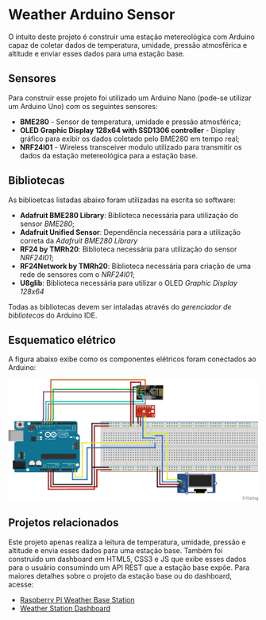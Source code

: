 # Weather Arduino Sensor

O intuito deste projeto é construir uma estação metereológica com Arduino capaz de coletar dados de temperatura, umidade, pressão atmosférica e altitude e enviar esses dados para uma estação base.

## Sensores
Para construir esse projeto foi utilizado um Arduino Nano (pode-se utilizar um Arduino Uno) com os seguintes sensores:
* **BME280** - Sensor de temperatura, umidade e pressão atmosférica;
* **OLED Graphic Display 128x64 with SSD1306 controller** - Display gráfico para exibir os dados coletado pelo BME280 em tempo real;
* **NRF24l01** - Wireless transceiver modulo utilizado para transmitir os dados da estação metereológica para a estação base.

## Bibliotecas
As biblioetcas listadas abaixo foram utilizadas na escrita so software:

* **Adafruit BME280 Library**: Biblioteca necessária para utilização do sensor *BME280*;
* **Adafruit Unified Sensor**: Dependência necessária para a utilização correta da *Adafruit BME280 Library*
* **RF24 by TMRh20**: Biblioteca necessária para utilização do sensor *NRF24l01*;
* **RF24Network by TMRh20**: Biblioteca necessária para criação de uma rede de sensores com o *NRF24l01*;
* **U8glib**: Biblioteca necessária para utilizar o OLED *Graphic Display 128x64*

Todas as bibliotecas devem ser intaladas através do *gerenciador de bibliotecas* do Arduino IDE.

## Esquematico elétrico
A figura abaixo exibe como os componentes elétricos foram conectados ao Arduino:

![Image of Arduino Eletronic Schematic](hackaton-arduino.png)

## Projetos relacionados

Este projeto apenas realiza a leitura de temperatura, umidade, pressão e altitude e envia esses dados para uma estação base. Também foi construido um dashboard em HTML5, CSS3 e JS que exibe esses dados para o usuário consumindo um API REST que a estação base expõe. Para maiores detalhes sobre o projeto da estação base ou do dashboard, acesse:
* [Raspberry Pi Weather Base Station](http://google.com)
* [Weather Station Dashboard](http://google.com)